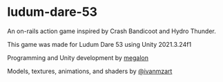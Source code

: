 # ludum-dare-53
An on-rails action game inspired by Crash Bandicoot and Hydro Thunder.

This game was made for Ludum Dare 53 using Unity 2021.3.24f1

Programming and Unity development by [megalon](https://github.com/megalon)

Models, textures, animations, and shaders by [@ivanmzart](https://twitter.com/ivanmzart)
